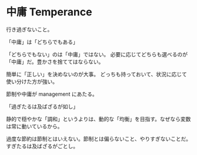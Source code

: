# 中庸 Temperance

行き過ぎないこと。

「中庸」は「どちらでもある」

「どちらでもない」のは「中庸」ではない。
必要に応じてどちらも選べるのが「中庸」だ。豊かさを捨ててはならない。

簡単に「正しい」を決めないのが大事。
どっちも持っておいて、状況に応じて使い分けた方が強い。

節制や中庸が management にあたる。

「過ぎたるは及ばざるが如し」

静的で穏やかな「調和」というよりは、動的な「均衡」を目指す。なぜなら変数は常に動いているから。

過度な節約は節制とはいえない。節制とは偏らないこと、やりすぎないことだ。すぎたるは及ばざるがごとし。
